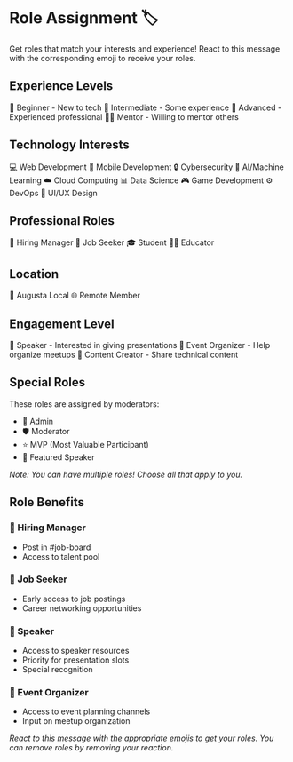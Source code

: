 # Role Assignment 🏷️

Get roles that match your interests and experience! React to this message with the corresponding emoji to receive your roles.

## Experience Levels
🌱 Beginner - New to tech
🌿 Intermediate - Some experience
🌳 Advanced - Experienced professional
👨‍🏫 Mentor - Willing to mentor others

## Technology Interests
💻 Web Development
📱 Mobile Development
🔒 Cybersecurity
🤖 AI/Machine Learning
☁️ Cloud Computing
📊 Data Science
🎮 Game Development
⚙️ DevOps
🎨 UI/UX Design

## Professional Roles
👔 Hiring Manager
💼 Job Seeker
🎓 Student
👨‍🏫 Educator

## Location
🏢 Augusta Local
🌐 Remote Member

## Engagement Level
📢 Speaker - Interested in giving presentations
🎪 Event Organizer - Help organize meetups
📝 Content Creator - Share technical content

## Special Roles
These roles are assigned by moderators:
- 👑 Admin
- 🛡️ Moderator
- ⭐ MVP (Most Valuable Participant)
- 🎤 Featured Speaker

*Note: You can have multiple roles! Choose all that apply to you.*

## Role Benefits

### 👔 Hiring Manager
- Post in #job-board
- Access to talent pool

### 💼 Job Seeker
- Early access to job postings
- Career networking opportunities

### 📢 Speaker
- Access to speaker resources
- Priority for presentation slots
- Special recognition

### 🎪 Event Organizer
- Access to event planning channels
- Input on meetup organization

*React to this message with the appropriate emojis to get your roles. You can remove roles by removing your reaction.* 